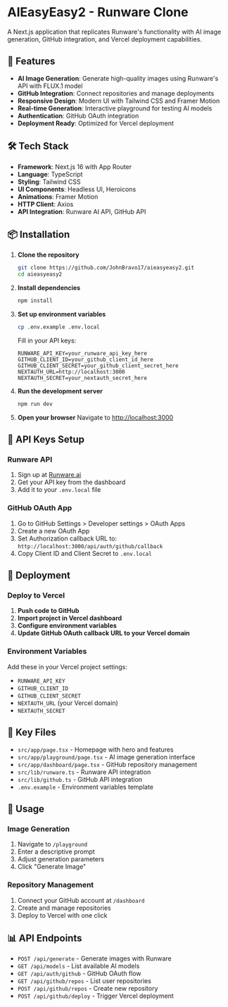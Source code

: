 # AIEasyEasy2 - Runware Clone

A Next.js application that replicates Runware's functionality with AI image generation, GitHub integration, and Vercel deployment capabilities.

## 🚀 Features

- **AI Image Generation**: Generate high-quality images using Runware's API with FLUX.1 model
- **GitHub Integration**: Connect repositories and manage deployments  
- **Responsive Design**: Modern UI with Tailwind CSS and Framer Motion
- **Real-time Generation**: Interactive playground for testing AI models
- **Authentication**: GitHub OAuth integration
- **Deployment Ready**: Optimized for Vercel deployment

## 🛠️ Tech Stack

- **Framework**: Next.js 16 with App Router
- **Language**: TypeScript
- **Styling**: Tailwind CSS
- **UI Components**: Headless UI, Heroicons
- **Animations**: Framer Motion
- **HTTP Client**: Axios
- **API Integration**: Runware AI API, GitHub API

## 📦 Installation

1. **Clone the repository**
   ```bash
   git clone https://github.com/JohnBravo17/aieasyeasy2.git
   cd aieasyeasy2
   ```

2. **Install dependencies**
   ```bash
   npm install
   ```

3. **Set up environment variables**
   ```bash
   cp .env.example .env.local
   ```
   
   Fill in your API keys:
   ```env
   RUNWARE_API_KEY=your_runware_api_key_here
   GITHUB_CLIENT_ID=your_github_client_id_here
   GITHUB_CLIENT_SECRET=your_github_client_secret_here
   NEXTAUTH_URL=http://localhost:3000
   NEXTAUTH_SECRET=your_nextauth_secret_here
   ```

4. **Run the development server**
   ```bash
   npm run dev
   ```

5. **Open your browser**
   Navigate to [http://localhost:3000](http://localhost:3000)

## 🔑 API Keys Setup

### Runware API
1. Sign up at [Runware.ai](https://my.runware.ai/signup)
2. Get your API key from the dashboard
3. Add it to your `.env.local` file

### GitHub OAuth App
1. Go to GitHub Settings > Developer settings > OAuth Apps
2. Create a new OAuth App
3. Set Authorization callback URL to: `http://localhost:3000/api/auth/github/callback`
4. Copy Client ID and Client Secret to `.env.local`

## 🚀 Deployment

### Deploy to Vercel

1. **Push code to GitHub**
2. **Import project in Vercel dashboard**
3. **Configure environment variables**
4. **Update GitHub OAuth callback URL to your Vercel domain**

### Environment Variables
Add these in your Vercel project settings:
- `RUNWARE_API_KEY`
- `GITHUB_CLIENT_ID`
- `GITHUB_CLIENT_SECRET`
- `NEXTAUTH_URL` (your Vercel domain)
- `NEXTAUTH_SECRET`

## 📁 Key Files

- `src/app/page.tsx` - Homepage with hero and features
- `src/app/playground/page.tsx` - AI image generation interface  
- `src/app/dashboard/page.tsx` - GitHub repository management
- `src/lib/runware.ts` - Runware API integration
- `src/lib/github.ts` - GitHub API integration
- `.env.example` - Environment variables template

## 📝 Usage

### Image Generation
1. Navigate to `/playground`
2. Enter a descriptive prompt
3. Adjust generation parameters
4. Click "Generate Image"

### Repository Management
1. Connect your GitHub account at `/dashboard`
2. Create and manage repositories
3. Deploy to Vercel with one click

## 📊 API Endpoints

- `POST /api/generate` - Generate images with Runware
- `GET /api/models` - List available AI models
- `GET /api/auth/github` - GitHub OAuth flow
- `GET /api/github/repos` - List user repositories
- `POST /api/github/repos` - Create new repository
- `POST /api/github/deploy` - Trigger Vercel deployment
